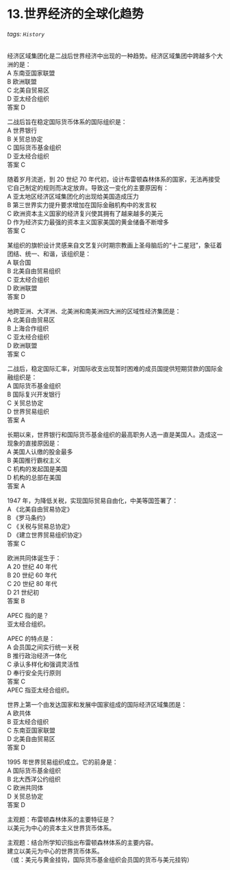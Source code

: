 # 13.世界经济的全球化趋势

###### tags: `History`

经济区域集团化是二战后世界经济中出现的一种趋势。经济区域集团中跨越多个大洲的是：  
A 东南亚国家联盟  
B 欧洲联盟  
C 北美自贸易区  
D 亚太经合组织  
答案 D

二战后旨在稳定国际货币体系的国际组织是：  
A 世界银行  
B 关贸总协定  
C 国际货币基金组织  
D 亚太经合组织  
答案 C

随着岁月流逝，到 20 世纪 70 年代初，设计布雷顿森林体系的国家，无法再接受它自己制定的规则而决定放弃。导致这一变化的主要原因有：  
A 亚太地区经济区域集团化的出现给美国造成压力  
B 第三世界实力提升要求增加在国际金融机构中的发言权  
C 欧洲资本主义国家的经济复兴使其拥有了越来越多的美元  
D 作为经济实力最强的资本主义国家美国的黄金储备不断增多  
答案 C

某组织的旗帜设计灵感来自文艺复兴时期宗教画上圣母脑后的“十二星冠”，象征着团结、统一、和谐，该组织是：  
A 联合国  
B 北美自由贸易组织  
C 亚太经合组织  
D 欧洲联盟  
答案 D

地跨亚洲、大洋洲、北美洲和南美洲四大洲的区域性经济集团是：  
A 北美自由贸易区  
B 上海合作组织  
C 亚太经合组织  
D 欧洲联盟  
答案 C

二战后，稳定国际汇率，对国际收支出现暂时困难的成员国提供短期贷款的国际金融组织是：  
A 国际货币基金组织  
B 国际复兴开发银行  
C 关贸总协定  
D 世界贸易组织  
答案 A  

长期以来，世界银行和国际货币基金组织的最高职务人选一直是美国人。造成这一现象的直接原因是：  
A 美国人认缴的股金最多  
B 美国推行霸权主义  
C 机构的发起国是美国  
D 机构的总部在美国  
答案 A

1947 年，为降低关税，实现国际贸易自由化，中美等国签署了：  
A 《北美自由贸易协定》  
B 《罗马条约》  
C 《关税与贸易总协定》  
D 《建立世界贸易组织协定》  
答案 C

欧洲共同体诞生于：  
A 20 世纪 40 年代  
B 20 世纪 60 年代  
C 20 世纪 80 年代  
D 21 世纪初  
答案 B

APEC 指的是？  
亚太经合组织。

APEC 的特点是：  
A 会员国之间实行统一关税  
B 推行政治经济一体化  
C 承认多样化和强调灵活性  
D 奉行安全先行原则  
答案 C  
APEC 指亚太经合组织。

世界上第一个由发达国家和发展中国家组成的国际经济区域集团是：  
A 欧共体  
B 亚太经合组织  
C 东南亚国家联盟  
D 北美自由贸易区  
答案 D

1995 年世界贸易组织成立。它的前身是：  
A 国际货币基金组织  
B 北大西洋公约组织  
C 欧洲共同体  
D 关贸总协定  
答案 D

主观题：布雷顿森林体系的主要特征是？  
以美元为中心的资本主义世界货币体系。

主观题：结合所学知识指出布雷顿森林体系的主要内容。  
建立以美元为中心的世界货币体系。  
（或：美元与黄金挂钩，国际货币基金组织会员国的货币与美元挂钩）



